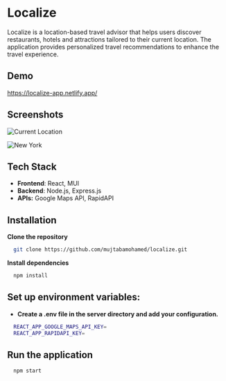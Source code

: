 # Localize

Localize is a location-based travel advisor that helps users discover restaurants, hotels and attractions tailored to their current location. The application provides personalized travel recommendations to enhance the travel experience.


## Demo

https://localize-app.netlify.app/

## Screenshots

![Current Location](https://i.postimg.cc/MHCg7M5q/Localize-2.png)

![New York](https://i.postimg.cc/65RpDCDV/Localize-1.png)


## Tech Stack

- **Frontend**: React, MUI
- **Backend**: Node.js, Express.js
- **APIs:** Google Maps API, RapidAPI

## Installation

**Clone the repository**
```bash
  git clone https://github.com/mujtabamohamed/localize.git
```

**Install dependencies**
```bash
  npm install
```

## Set up environment variables:

- **Create a .env file in the server directory and add your configuration.**
```bash
  REACT_APP_GOOGLE_MAPS_API_KEY=
  REACT_APP_RAPIDAPI_KEY=
```

## Run the application

```bash
  npm start
```
